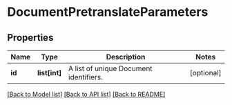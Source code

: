 # DocumentPretranslateParameters

## Properties
Name | Type | Description | Notes
------------ | ------------- | ------------- | -------------
**id** | **list[int]** | A list of unique Document identifiers. | [optional] 

[[Back to Model list]](../README.md#documentation-for-models) [[Back to API list]](../README.md#documentation-for-api-endpoints) [[Back to README]](../README.md)


